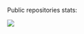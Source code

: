 Public repositories stats:

![](https://github-readme-stats.vercel.app/api?username=devnoname120&include_all_commits=true&show_icons=true&hide=contribs&hide_title=true)
